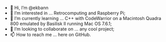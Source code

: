 - 👋 Hi, I’m @ekbann
- 👀 I’m interested in ... Retrocomputing and Raspberry Pi;
- 🌱 I’m currently learning ... C++ with CodeWarrior on a Macintosh Quadra 800 emulated by Basilisk II running Mac OS 7.6.1;
- 💞️ I’m looking to collaborate on ... any cool project;
- 📫 How to reach me ... here on GitHub.

<!---
ekbann/ekbann is a ✨ special ✨ repository because its `README.md` (this file) appears on your GitHub profile.
You can click the Preview link to take a look at your changes.
--->
